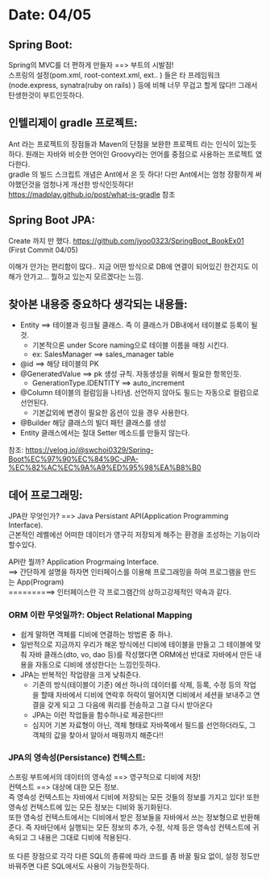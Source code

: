 # Date: 04/05

## Spring Boot:
Spring의 MVC를 더 편하게 만들자 ==> 부트의 시발점!  
스프링의 설정(pom.xml, root-context.xml, ext.. ) 들은 타 프레임워크(node.express, synatra(ruby on rails) ) 등에 비해 너무 무겁고 할게 많다!! 그래서 탄생한것이 부트인듯하다.  

## 인텔리제이 gradle 프로젝트:
Ant 라는 프로젝트의 장점들과 Maven의 단점을 보완한 프로젝트 라는 인식이 있는듯 하다. 원래는 자바와 비슷한 언어인 Groovy라는 언어를 중점으로 사용하는 프로젝트 였다한다.  
gradle 의 빌드 스크립트 개념은 Ant에서 온 듯 하다! 다만 Ant에서는 엄청 장황하게 써야했던것을 엄청나게 개선한 방식인듯하다!  
https://madplay.github.io/post/what-is-gradle 참조   

## Spring Boot JPA:
Create 까지 만 했다.  https://github.com/jyoo0323/SpringBoot_BookEx01   (First Commit 04/05)  

이해가 안가는 편리함이 많다.. 지금 어떤 방식으로 DB에 연결이 되어있긴 한건지도 이해가 안가고... 뭘하고 있는지 모르겠다는 느낌.  

## 찾아본 내용중 중요하다 생각되는 내용들:  
  * Entity ==> 테이블과 링크될 클래스. 즉 이 클래스가 DB내에서 테이블로 등록이 될것.  
      * 기본적으론 under Score naming으로 테이블 이름을 매칭 시킨다.  
      * ex: SalesManager ==> sales_manager table  
  * @id ==> 해당 테이블의 PK  
  * @GeneratedValue ==> pk 생성 규칙. 자동생성을 위해서 필요한 항목인듯.  
      * GenerationType.IDENTITY ==> auto_increment  
  * @Column 테이블의 컬럼임을 나타냄. 선언하지 않아도 필드는 자동으로 컬럼으로 선언된다.  
      * 기본값외에 변경이 필요한 옵션이 있을 경우 사용한다.  
  * @Builder 해당 클래스의 빌더 패턴 클래스를 생성  
  * Entity 클래스에서는 절대 Setter 메소드를 만들지 않는다.  

참조: https://velog.io/@swchoi0329/Spring-Boot%EC%97%90%EC%84%9C-JPA-%EC%82%AC%EC%9A%A9%ED%95%98%EA%B8%B0  

## 데어 프로그래밍:  
JPA란 무엇인가? ==> Java Persistant API(Application Programming Interface).  
근본적인 레벨에선 어떠한 데이터가 영구히 저장되게 해주는 환경을 조성하는 기능이라 할수있다.  

API란 뭘까? Application Progrmaing Interface.  
==> 간단하게 설명을 하자면 인터페이스를 이용해 프로그래밍을 하여 프로그램을 만드는 App(Program)  
==========> 인터페이스란 각 프로그램간의 상하고강제적인 약속과 같다.  

### ORM 이란 무엇일까?: Object Relational Mapping  
 * 쉽게 말하면 객체를 디비에 연결하는 방법론 중 하나.  
 * 일반적으로 지금까지 우리가 해온 방식에선 디비에 테이블을 만들고 그 테이블에 맞춰 자바 클래스(dto, vo, dao 등)를 작성했다면 ORM에선 반대로 자바에서 만든 내용을 자동으로 디비에 생성한다는 느낌인듯하다.  
 * JPA는 반복적인 작업량을 크게 낮춰준다.  
   * 기존의 방식(테이블이 기준) 에선 하나의 데이터를 삭제, 등록, 수정 등의 작업을 할때 자바에서 디비에 연락후 허락이 떨어지면 디비에서 세션을 보내주고 연결을 갖게 되고 그 다음에 쿼리를 전송하고 그걸 다시 받아온다
   * JPA는 이런 작업들을 함수하나로 제공한다!!!
   * 심지어 기본 자료형이 아닌, 객체 형태로 자바쪽에서 필드를 선언하더라도, 그 객체의 값을 찾아서 알아서 매핑까지 해준다!!  

### JPA의 영속성(Persistance) 컨텍스트:
스프링 부트에서의 데이터의 영속성 ==> 영구적으로 디비에 저장!  
컨텍스트 ==> 대상에 대한 모든 정보.  
즉 영속성 컨텍스트는 자바에서 디비에 저장되는 모든 것들의 정보를 가지고 있다! 또한 영속성 컨텍스트에 있는 모든 정보는 디비와 동기화된다.  
또한 영속성 컨텍스트에서는 디비에서 받은 정보들을 자바에서 쓰는 정보형으로 반환해준다. 즉 자바단에서 실행되는 모든 정보의 추가, 수정, 삭제 등은 영속성 컨텍스트에 귀속되고 그 내용은 그대로 디비에 적용된다.  
<br>
또 다른 장점으로 각각 다른 SQL의 종류에 따라 코드를 좀 바꿀 필요 없이, 설정 정도만 바꿔주면 다른 SQL에서도 사용이 가능한듯하다.  
